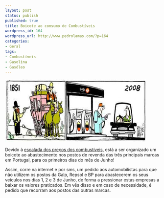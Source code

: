 ```yaml
---
layout: post
status: publish
published: true
title: Boicote ao consumo de Combustíveis
wordpress_id: 164
wordpress_url: http://www.pedrolamas.com/?p=164
categories:
- Geral
tags:
- Combustíveis
- Gasolina
- Gasóleo
---
```

![A Evolução do Roubo](wp-content/uploads/2008/05/evolucao_do_roubo.png "A Evolução do Roubo")

Devido à [escalada dos preços dos combustíveis](2008/05/09/mais-gasolina-barata/), está a ser organizado um boicote ao abastecimento nos postos de revenda das três principais marcas em Portugal, para os primeiros dias do mês de Junho!

Assim, corre na internet e por sms, um pedido aos automobilistas para que não utilizem os postos da Galp, Repsol e BP para abastecerem os seus veículos nos dias 1, 2 e 3 de Junho, de forma a pressionar estas empresas a baixar os valores praticados. Em vês disso e em caso de necessidade, é pedido que recorram aos postos das outras marcas.
